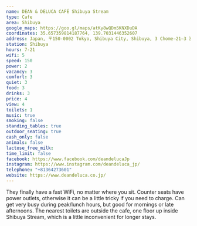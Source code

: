 ```yaml
---
name: DEAN & DELUCA CAFÉ Shibuya Stream
type: Cafe
area: Shibuya
google_maps: https://goo.gl/maps/atKy8wQDm5KNXDuDA
coordinates: 35.657359814187764, 139.7031446352607
address: Japan, 〒150-0002 Tokyo, Shibuya City, Shibuya, 3 Chome−21−3 渋谷ストリーム2F
station: Shibuya
hours: 7-21  
wifi: 5
speed: 150
power: 2
vacancy: 3
comfort: 3
quiet: 3
food: 3
drinks: 3
price: 4
view: 4
toilets: 1
music: true
smoking: false
standing_tables: true
outdoor_seating: true
cash_only: false
animals: false
lactose_free_milk: 
time_limit: false
facebook: https://www.facebook.com/deandelucaJp
instagram: https://www.instagram.com/deandeluca_jp/
telephone: "+81364273601"
website: https://www.deandeluca.co.jp/
---
```


They finally have a fast WiFi, no matter where you sit. Counter seats have power outlets, otherwise it can be a little tricky if you need to charge. Can get very busy during peak/lunch hours, but good for mornings or late afternoons. The nearest toilets are outside the cafe, one floor up inside Shibuya Stream, which is a little inconvenient for longer stays.

